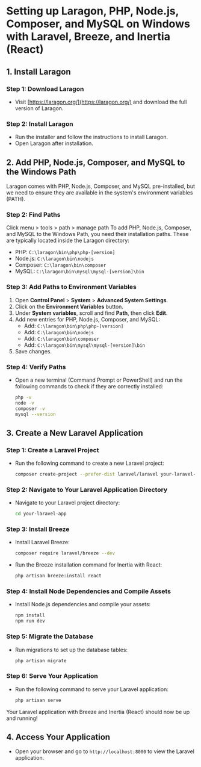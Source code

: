 
# Setting up Laragon, PHP, Node.js, Composer, and MySQL on Windows with Laravel, Breeze, and Inertia (React)

## 1. Install Laragon

### Step 1: Download Laragon
- Visit [https://laragon.org/](https://laragon.org/) and download the full version of Laragon.

### Step 2: Install Laragon
- Run the installer and follow the instructions to install Laragon.
- Open Laragon after installation.

## 2. Add PHP, Node.js, Composer, and MySQL to the Windows Path

Laragon comes with PHP, Node.js, Composer, and MySQL pre-installed, but we need to ensure they are available in the system's environment variables (PATH).


### Step 2: Find Paths
Click menu > tools > path > manage path
To add PHP, Node.js, Composer, and MySQL to the Windows Path, you need their installation paths. These are typically located inside the Laragon directory:
- PHP: `C:\laragon\bin\php\php-[version]`
- Node.js: `C:\laragon\bin\nodejs`
- Composer: `C:\laragon\bin\composer`
- MySQL: `C:\laragon\bin\mysql\mysql-[version]\bin`

### Step 3: Add Paths to Environment Variables
1. Open **Control Panel** > **System** > **Advanced System Settings**.
2. Click on the **Environment Variables** button.
3. Under **System variables**, scroll and find **Path**, then click **Edit**.
4. Add new entries for PHP, Node.js, Composer, and MySQL:
    - Add: `C:\laragon\bin\php\php-[version]`
    - Add: `C:\laragon\bin\nodejs`
    - Add: `C:\laragon\bin\composer`
    - Add: `C:\laragon\bin\mysql\mysql-[version]\bin`
5. Save changes.

### Step 4: Verify Paths
- Open a new terminal (Command Prompt or PowerShell) and run the following commands to check if they are correctly installed:
    ```bash
    php -v
    node -v
    composer -v
    mysql --version
    ```

## 3. Create a New Laravel Application

### Step 1: Create a Laravel Project
- Run the following command to create a new Laravel project:
    ```bash
    composer create-project --prefer-dist laravel/laravel your-laravel-app
    ```

### Step 2: Navigate to Your Laravel Application Directory
- Navigate to your Laravel project directory:
    ```bash
    cd your-laravel-app
    ```

### Step 3: Install Breeze
- Install Laravel Breeze:
    ```bash
    composer require laravel/breeze --dev
    ```

- Run the Breeze installation command for Inertia with React:
    ```bash
    php artisan breeze:install react
    ```

### Step 4: Install Node Dependencies and Compile Assets
- Install Node.js dependencies and compile your assets:
    ```bash
    npm install
    npm run dev
    ```

### Step 5: Migrate the Database
- Run migrations to set up the database tables:
    ```bash
    php artisan migrate
    ```

### Step 6: Serve Your Application
- Run the following command to serve your Laravel application:
    ```bash
    php artisan serve
    ```

Your Laravel application with Breeze and Inertia (React) should now be up and running!

## 4. Access Your Application
- Open your browser and go to `http://localhost:8000` to view the Laravel application.

